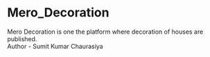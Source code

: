 # Mero_Decoration
Mero Decoration is one the platform where decoration of houses are published.
<br>
Author - Sumit Kumar Chaurasiya
